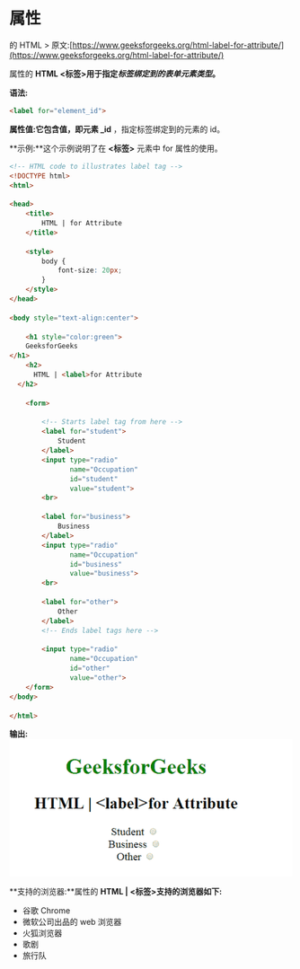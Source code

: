 # 属性

的 HTML <label>> 原文:[https://www.geeksforgeeks.org/html-label-for-attribute/](https://www.geeksforgeeks.org/html-label-for-attribute/)

属性的 **HTML <标签>用于指定*标签绑定到的表单元素类型*。**

**语法:**

```html
<label for="element_id">
```

**属性值:**它包含值，即**元素 _id** ，指定标签绑定到的元素的 id。

**示例:**这个示例说明了在 **<标签>** 元素中 for 属性的使用。

```html
<!-- HTML code to illustrates label tag -->
<!DOCTYPE html>
<html>

<head>
    <title>
        HTML | for Attribute
    </title>

    <style>
        body {
            font-size: 20px;
        }
    </style>
</head>

<body style="text-align:center">

    <h1 style="color:green"> 
    GeeksforGeeks 
</h1>
    <h2>
      HTML | <label>for Attribute
  </h2>

    <form>

        <!-- Starts label tag from here -->
        <label for="student">
            Student
        </label>
        <input type="radio"
               name="Occupation"
               id="student"
               value="student">
        <br>

        <label for="business">
            Business
        </label>
        <input type="radio" 
               name="Occupation" 
               id="business" 
               value="business">
        <br>

        <label for="other">
            Other
        </label>
        <!-- Ends label tags here -->

        <input type="radio"
               name="Occupation"
               id="other"
               value="other">
    </form>
</body>

</html>
```

**输出:**
![](img/f939e3d0595993f92f22cc522202c3a5.png)

**支持的浏览器:**属性的 **HTML | <标签>支持的浏览器如下:**

*   谷歌 Chrome
*   微软公司出品的 web 浏览器
*   火狐浏览器
*   歌剧
*   旅行队</label>